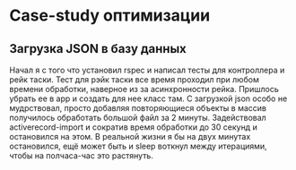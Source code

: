 # Case-study оптимизации

## Загрузка JSON в базу данных
  Начал я с того что установил rspec и написал тесты для контроллера и рейк таски. Тест для рэйк таски все время проходил при любом времени обработки, наверное из за асинхронности рейка. Пришлось убрать ее в app и создать для нее класс там. С загрузкой json особо не мудрствовал, просто добавляя повторяющиеся объекты в массив получилось обработать большой файл за 2 минуты. Задействовал activerecord-import и сократив время обработки до 30 секунд и остановился на этом. В реальной жизни я бы на двух минутах остановился, ещё может быть и sleep воткнул между итерациями, чтобы на полчаса-час это растянуть. 
